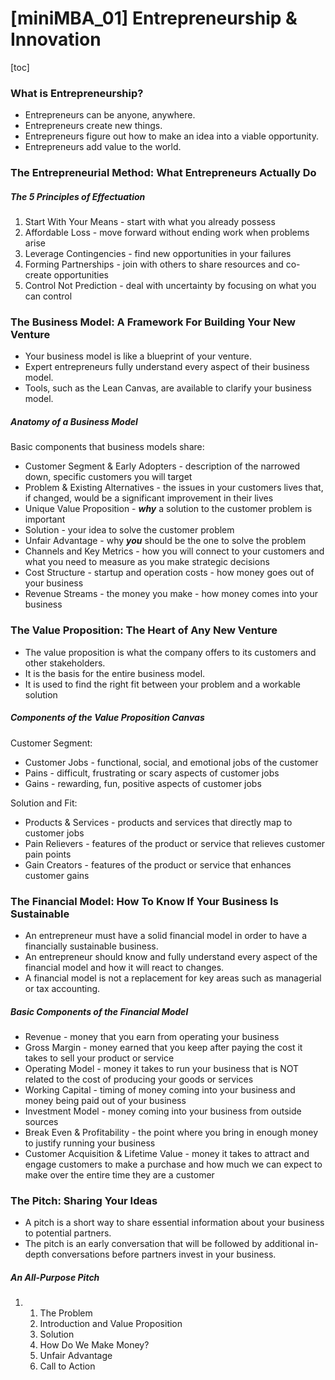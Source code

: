 # [miniMBA_01] Entrepreneurship & Innovation

[toc]

### What is Entrepreneurship?

- Entrepreneurs can be anyone, anywhere. 
- Entrepreneurs create new things.
- Entrepreneurs figure out how to make an idea into a viable opportunity.
- Entrepreneurs add value to the world.

### The Entrepreneurial Method: What Entrepreneurs Actually Do

##### The 5 Principles of Effectuation

1. Start With Your Means - start with what you already possess
2. Affordable Loss - move forward without ending work when problems arise
3. Leverage Contingencies - find new opportunities in your failures
4. Forming Partnerships - join with others to share resources and co-create opportunities
5. Control Not Prediction - deal with uncertainty by focusing on what you can control

### The Business Model: A Framework For Building Your New Venture

- Your business model is like a blueprint of your venture.
- Expert entrepreneurs fully understand every aspect of their business model.
- Tools, such as the Lean Canvas, are available to clarify your business model.



##### Anatomy of a Business Model

Basic components that business models share:

- Customer Segment & Early Adopters - description of the narrowed down, specific customers you will target 
- Problem & Existing Alternatives - the issues in your customers lives that, if changed, would be a significant improvement in their lives
- Unique Value Proposition - ***why*** a solution to the customer problem is important
- Solution - your idea to solve the customer problem
- Unfair Advantage - why ***you*** should be the one to solve the problem
- Channels and Key Metrics - how you will connect to your customers and what you need to measure as you make strategic decisions
- Cost Structure - startup and operation costs - how money goes out of your business
- Revenue Streams - the money you make - how money comes into your business

### The Value Proposition: The Heart of Any New Venture

- The value proposition is what the company offers to its customers and other stakeholders.
- It is the basis for the entire business model.
- It is used to find the right fit between your problem and a workable solution



##### Components of the Value Proposition Canvas

Customer Segment:

- Customer Jobs - functional, social, and emotional jobs of the customer
- Pains - difficult, frustrating or scary aspects of customer jobs
- Gains - rewarding, fun, positive aspects of customer jobs

Solution and Fit:

- Products & Services - products and services that directly map to customer jobs
- Pain Relievers - features of the product or service that relieves customer pain points
- Gain Creators - features of the product or service that enhances customer gains



### The Financial Model: How To Know If Your Business Is Sustainable

- An entrepreneur must have a solid financial model in order to have a financially sustainable business.
- An entrepreneur should know and fully understand every aspect of the financial model and how it will react to changes.
- A financial model is not a replacement for key areas such as managerial or tax accounting.

##### Basic Components of the Financial Model

- Revenue - money that you earn from operating your business
- Gross Margin - money earned that you keep after paying the cost it takes to sell your product or service
- Operating Model - money it takes to run your business that is NOT related to the cost of producing your goods or services
- Working Capital - timing of money coming into your business and money being paid out of your business
- Investment Model - money coming into your business from outside sources
- Break Even & Profitability - the point where you bring in enough money to justify running your business
- Customer Acquisition & Lifetime Value - money it takes to attract and engage customers to make a purchase and how much we can expect to make over the entire time they are a customer



### The Pitch: Sharing Your Ideas

- A pitch is a short way to share essential information about your business to potential partners.
- The pitch is an early conversation that will be followed by additional in-depth conversations before partners invest in your business.

##### An All-Purpose Pitch

1. 1. The Problem
   2. Introduction and Value Proposition
   3. Solution
   4. How Do We Make Money?
   5. Unfair Advantage
   6. Call to Action

